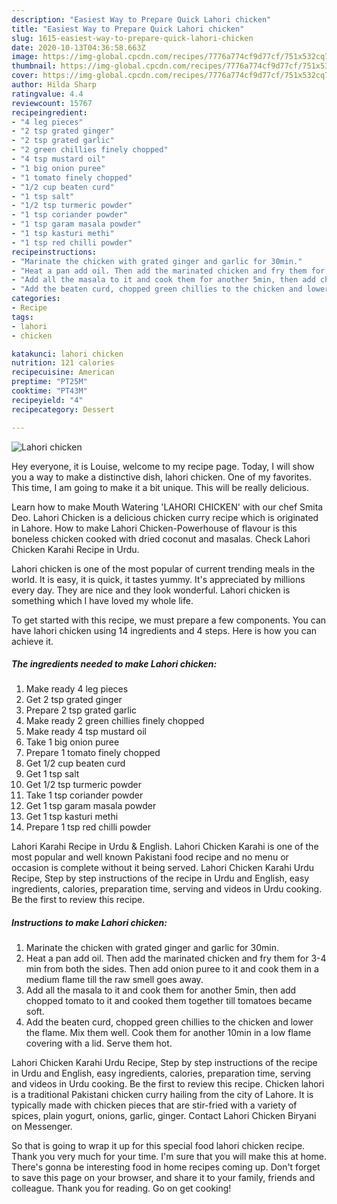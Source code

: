 ```yaml
---
description: "Easiest Way to Prepare Quick Lahori chicken"
title: "Easiest Way to Prepare Quick Lahori chicken"
slug: 1615-easiest-way-to-prepare-quick-lahori-chicken
date: 2020-10-13T04:36:58.663Z
image: https://img-global.cpcdn.com/recipes/7776a774cf9d77cf/751x532cq70/lahori-chicken-recipe-main-photo.jpg
thumbnail: https://img-global.cpcdn.com/recipes/7776a774cf9d77cf/751x532cq70/lahori-chicken-recipe-main-photo.jpg
cover: https://img-global.cpcdn.com/recipes/7776a774cf9d77cf/751x532cq70/lahori-chicken-recipe-main-photo.jpg
author: Hilda Sharp
ratingvalue: 4.4
reviewcount: 15767
recipeingredient:
- "4 leg pieces"
- "2 tsp grated ginger"
- "2 tsp grated garlic"
- "2 green chillies finely chopped"
- "4 tsp mustard oil"
- "1 big onion puree"
- "1 tomato finely chopped"
- "1/2 cup beaten curd"
- "1 tsp salt"
- "1/2 tsp turmeric powder"
- "1 tsp coriander powder"
- "1 tsp garam masala powder"
- "1 tsp kasturi methi"
- "1 tsp red chilli powder"
recipeinstructions:
- "Marinate the chicken with grated ginger and garlic for 30min."
- "Heat a pan add oil. Then add the marinated chicken and fry them for 3-4 min from both the sides. Then add onion puree to it and cook them in a medium flame till the raw smell goes away."
- "Add all the masala to it and cook them for another 5min, then add chopped tomato to it and cooked them together till tomatoes became soft."
- "Add the beaten curd, chopped green chillies to the chicken and lower the flame. Mix them well. Cook them for another 10min in a low flame covering with a lid. Serve them hot."
categories:
- Recipe
tags:
- lahori
- chicken

katakunci: lahori chicken 
nutrition: 121 calories
recipecuisine: American
preptime: "PT25M"
cooktime: "PT43M"
recipeyield: "4"
recipecategory: Dessert

---
```



![Lahori chicken](https://img-global.cpcdn.com/recipes/7776a774cf9d77cf/751x532cq70/lahori-chicken-recipe-main-photo.jpg)

Hey everyone, it is Louise, welcome to my recipe page. Today, I will show you a way to make a distinctive dish, lahori chicken. One of my favorites. This time, I am going to make it a bit unique. This will be really delicious.

Learn how to make Mouth Watering &#39;LAHORI CHICKEN&#39; with our chef Smita Deo. Lahori Chicken is a delicious chicken curry recipe which is originated in Lahore. How to make Lahori Chicken-Powerhouse of flavour is this boneless chicken cooked with dried coconut and masalas. Check Lahori Chicken Karahi Recipe in Urdu.

Lahori chicken is one of the most popular of current trending meals in the world. It is easy, it is quick, it tastes yummy. It's appreciated by millions every day. They are nice and they look wonderful. Lahori chicken is something which I have loved my whole life.


To get started with this recipe, we must prepare a few components. You can have lahori chicken using 14 ingredients and 4 steps. Here is how you can achieve it.

<!--inarticleads1-->

##### The ingredients needed to make Lahori chicken:

1. Make ready 4 leg pieces
1. Get 2 tsp grated ginger
1. Prepare 2 tsp grated garlic
1. Make ready 2 green chillies finely chopped
1. Make ready 4 tsp mustard oil
1. Take 1 big onion puree
1. Prepare 1 tomato finely chopped
1. Get 1/2 cup beaten curd
1. Get 1 tsp salt
1. Get 1/2 tsp turmeric powder
1. Take 1 tsp coriander powder
1. Get 1 tsp garam masala powder
1. Get 1 tsp kasturi methi
1. Prepare 1 tsp red chilli powder


Lahori Karahi Recipe in Urdu &amp; English. Lahori Chicken Karahi is one of the most popular and well known Pakistani food recipe and no menu or occasion is complete without it being served. Lahori Chicken Karahi Urdu Recipe, Step by step instructions of the recipe in Urdu and English, easy ingredients, calories, preparation time, serving and videos in Urdu cooking. Be the first to review this recipe. 

<!--inarticleads2-->

##### Instructions to make Lahori chicken:

1. Marinate the chicken with grated ginger and garlic for 30min.
1. Heat a pan add oil. Then add the marinated chicken and fry them for 3-4 min from both the sides. Then add onion puree to it and cook them in a medium flame till the raw smell goes away.
1. Add all the masala to it and cook them for another 5min, then add chopped tomato to it and cooked them together till tomatoes became soft.
1. Add the beaten curd, chopped green chillies to the chicken and lower the flame. Mix them well. Cook them for another 10min in a low flame covering with a lid. Serve them hot.


Lahori Chicken Karahi Urdu Recipe, Step by step instructions of the recipe in Urdu and English, easy ingredients, calories, preparation time, serving and videos in Urdu cooking. Be the first to review this recipe. Chicken lahori is a traditional Pakistani chicken curry hailing from the city of Lahore. It is typically made with chicken pieces that are stir-fried with a variety of spices, plain yogurt, onions, garlic, ginger. Contact Lahori Chicken Biryani on Messenger. 

So that is going to wrap it up for this special food lahori chicken recipe. Thank you very much for your time. I'm sure that you will make this at home. There's gonna be interesting food in home recipes coming up. Don't forget to save this page on your browser, and share it to your family, friends and colleague. Thank you for reading. Go on get cooking!
